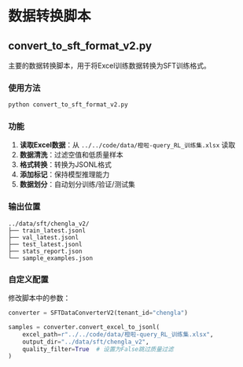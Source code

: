 # 数据转换脚本

## convert_to_sft_format_v2.py

主要的数据转换脚本，用于将Excel训练数据转换为SFT训练格式。

### 使用方法

```bash
python convert_to_sft_format_v2.py
```

### 功能

1. **读取Excel数据**：从 `../../code/data/橙啦-query_RL_训练集.xlsx` 读取
2. **数据清洗**：过滤空值和低质量样本
3. **格式转换**：转换为JSONL格式
4. **添加<think>标记**：保持模型推理能力
5. **数据划分**：自动划分训练/验证/测试集

### 输出位置

```
../data/sft/chengla_v2/
├── train_latest.jsonl
├── val_latest.jsonl
├── test_latest.jsonl
├── stats_report.json
└── sample_examples.json
```

### 自定义配置

修改脚本中的参数：

```python
converter = SFTDataConverterV2(tenant_id="chengla")

samples = converter.convert_excel_to_jsonl(
    excel_path=r"../../code/data/橙啦-query_RL_训练集.xlsx",
    output_dir="../data/sft/chengla_v2",
    quality_filter=True  # 设置为False跳过质量过滤
)
```
